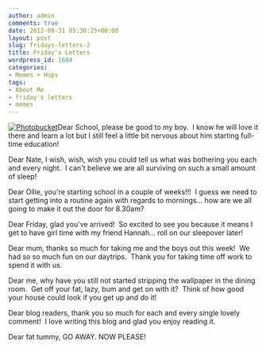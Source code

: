 ```yaml
---
author: admin
comments: true
date: 2012-08-31 05:30:25+00:00
layout: post
slug: fridays-letters-2
title: Friday's Letters
wordpress_id: 1684
categories:
- Memes + Hops
tags:
- About Me
- friday's letters
- memes
---
```


[![Photobucket](http://i1225.photobucket.com/albums/ee391/ashleyjps2326/Design/fridaysletters.png)](http://comeoneileen86.blogspot.com)Dear School, please be good to my boy.  I know he will love it there and learn a lot but I still feel a little bit nervous about him starting full-time education!

Dear Nate, I wish, wish, wish you could tell us what was bothering you each and every night.  I can't believe we are all surviving on such a small amount of sleep!

Dear Ollie, you're starting school in a couple of weeks!!!  I guess we need to start getting into a routine again with regards to mornings... how are we all going to make it out the door for 8.30am?

Dear Friday, glad you've arrived!  So excited to see you because it means I get to have girl time with my friend Hannah... roll on our sleepover later!

Dear mum, thanks so much for taking me and the boys out this week!  We had so so much fun on our daytrips.  Thank you for taking time off work to spend it with us.

Dear me, why have you still not started stripping the wallpaper in the dining room.  Get off your fat, lazy, bum and get on with it?  Think of how good your house could look if you get up and do it!

Dear blog readers, thank you so much for each and every single lovely comment!  I love writing this blog and glad you enjoy reading it.

Dear fat tummy, GO AWAY. NOW PLEASE!
